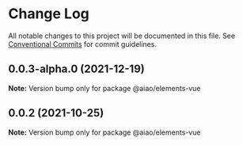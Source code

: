 # Change Log

All notable changes to this project will be documented in this file.
See [Conventional Commits](https://conventionalcommits.org) for commit guidelines.

## 0.0.3-alpha.0 (2021-12-19)

**Note:** Version bump only for package @aiao/elements-vue





## 0.0.2 (2021-10-25)

**Note:** Version bump only for package @aiao/elements-vue
